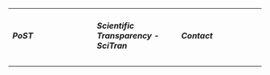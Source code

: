 <table>
	<tr>
		<td width="33%"><a href="http://post.stanford.edu" style="text-decoration:none"><h5>PoST</h5></td>
		<td width="33%"><a href="#intro" style="text-decoration:none"><h5>Scientific Transparency - SciTran</h5></a></td>
		<td width="33%"><a href="http://post.stanford.edu/contact" style="text-decoration:none"><h5>Contact</h5></td>
	</tr>
	
</table>



<!--
Design by Tim O'Brien [t413.com](http://t413.com/)
&mdash;
[SinglePaged theme](https://github.com/t413/SinglePaged)
&mdash;
this site is [open source]({{ site.source_link }})
-->
